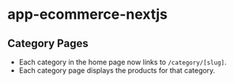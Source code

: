 # app-ecommerce-nextjs

## Category Pages

- Each category in the home page now links to `/category/[slug]`.
- Each category page displays the products for that category.
